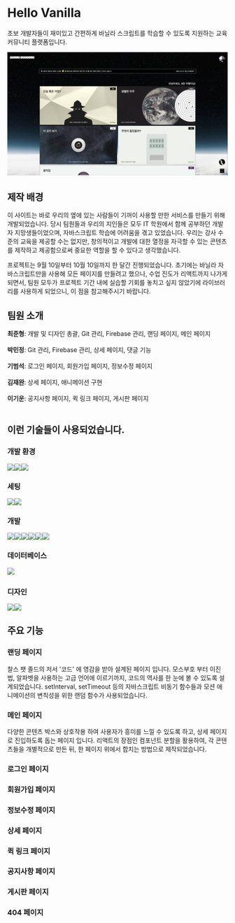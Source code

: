 # Hello Vanilla

초보 개발자들이 재미있고 간편하게 바닐라 스크립트를 학습할 수 있도록 지원하는 교육 커뮤니티 플랫폼입니다.

<img src="./public/images/main_screenshot.png" />

## 제작 배경

이 사이트는 바로 우리의 옆에 있는 사람들이 기꺼이 사용할 만한 서비스를 만들기 위해 개발되었습니다. 당시 팀원들과 우리의 지인들은 모두 IT 학원에서 함께 공부하던 개발자 지망생들이었으며, 자바스크립트 학습에 어려움을 겪고 있었습니다. 우리는 강사 수준의 교육을 제공할 수는 없지만, 창의적이고 개발에 대한 열정을 자극할 수 있는 콘텐츠를 제작하고 제공함으로써 중요한 역할을 할 수 있다고 생각했습니다.

프로젝트는 9월 10일부터 10월 10일까지 한 달간 진행되었습니다. 초기에는 바닐라 자바스크립트만을 사용해 모든 페이지를 만들려고 했으나, 수업 진도가 리액트까지 나가게 되면서, 팀원 모두가 프로젝트 기간 내에 실습할 기회를 놓치고 싶지 않았기에 라이브러리를 사용하게 되었으니, 이 점을 참고해주시기 바랍니다.

## 팀원 소개

<div style="display: flex;">
<b>최준형</b> : 개발 및 디자인 총괄, Git 관리, Firebase 관리, 랜딩 페이지, 메인 페이지
</div><br/>

<div style="display: flex;">
<b>박민정</b> : Git 관리, Firebase 관리, 상세 페이지, 댓글 기능
</div><br/>

<div style="display: flex;">
<b>기범석</b> : 로그인 페이지, 회원가입 페이지, 정보수정 페이지
</div><br/>

<div style="display: flex;">
<b>김재완</b> : 상세 페이지, 애니메이션 구현
</div><br/>

<div style="display: flex;">
<b>이기운</b> : 공지사항 페이지, 퀵 링크 페이지, 게시판 페이지
</div><br/>
  

## 이런 기술들이 사용되었습니다.

### 개발 환경
<div style="display: flex;">
<img src="https://img.shields.io/badge/visualstudiocode-007ACC?style=flat&logo=visualstudiocode&logoColor=white"/>
<img src="https://img.shields.io/badge/git-F05032?style=flat&logo=git&logoColor=white"/>
<img src="https://img.shields.io/badge/github-181717?style=flat&logo=github&logoColor=white"/>
</div>

### 세팅
<div style="display: flex;">
<img src="https://img.shields.io/badge/npm-CB3837?style=flat&logo=npm&logoColor=white"/>
<img src="https://img.shields.io/badge/yarn-2C8EBB?style=flat&logo=yarn&logoColor=white"/>
</div>

### 개발
<div style="display: flex;">
<img src="https://img.shields.io/badge/javascript-F7DF1E?style=flat&logo=javascript&logoColor=white"/>
<img src="https://img.shields.io/badge/react-61DAFB?style=flat&logo=react&logoColor=white"/>
<img src="https://img.shields.io/badge/nodedotjs-339933?style=flat&logo=nodedotjs&logoColor=white"/>
<img src="https://img.shields.io/badge/reactrouter-CA4245?style=flat&logo=react&logoColor=white"/>
<img src="https://img.shields.io/badge/styledcomponents-DB7093?style=flat&logo=styledcomponents&logoColor=white"/>
<img src="https://img.shields.io/badge/redux-764ABC?style=flat&logo=redux&logoColor=white"/>
</div>

### 데이터베이스
<img src="https://img.shields.io/badge/firebase-FFCA28?style=flat&logo=firebase&logoColor=black"/>

### 디자인
<div style="display: flex;">
<img src="https://img.shields.io/badge/adobephotoshop-31A8FF?style=flat&logo=adobephotoshop&logoColor=black"/>
<img src="https://img.shields.io/badge/figma-F24E1E?style=flat&logo=figma&logoColor=black"/>
</div>

## 주요 기능

### 랜딩 페이지

찰스 팻 졸드의 저서 '코드' 에 영감을 받아 설계된 페이지 입니다. 모스부호 부터 이진법, 알파벳을 사용하는 고급 언어에 이르기까지, 코드의 역사를 한 눈에 볼 수 있도록 설계되었습니다. setInterval, setTimeout 등의 자바스크립트 비동기 함수들과 모션 애니메이션의 변칙성을 위한 랜덤 함수가 사용되었습니다.

### 메인 페이지

다양한 콘텐츠 박스와 상호작용 하여 사용자가 흥미를 느낄 수 있도록 하고, 상세 페이지로 진입하도록 돕는 페이지 입니다. 리액트의 장점인 컴포넌트 분할을 활용하여, 각 콘텐츠들을 개별적으로 만든 뒤, 한 페이지 위에서 합치는 방법으로 제작되었습니다. 

### 로그인 페이지

### 회원가입 페이지

### 정보수정 페이지

### 상세 페이지

### 퀵 링크 페이지

### 공지사항 페이지

### 게시판 페이지

### 404 페이지

